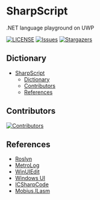 # SharpScript
.NET language playground on UWP

[![LICENSE](https://img.shields.io/github/license/wherewhere/SharpScript.svg?label=License&style=flat-square)](https://github.com/wherewhere/SharpScript/blob/master/LICENSE "LICENSE")
[![Issues](https://img.shields.io/github/issues/wherewhere/SharpScript.svg?label=Issues&style=flat-square)](https://github.com/wherewhere/SharpScript/issues "Issues")
[![Stargazers](https://img.shields.io/github/stars/wherewhere/SharpScript.svg?label=Stars&style=flat-square)](https://github.com/wherewhere/SharpScript/stargazers "Stargazers")

## Dictionary
- [SharpScript](#sharpscript)
  - [Dictionary](#dictionary)
  - [Contributors](#contributors)
  - [References](#references)

## Contributors
[![Contributors](https://contrib.rocks/image?repo=wherewhere/SharpScript)](https://github.com/wherewhere/SharpScript/graphs/contributors "Contributors")

## References
- [Roslyn](https://github.com/dotnet/roslyn "Roslyn")
- [MetroLog](https://github.com/roubachof/MetroLog "MetroLog")
- [WinUIEdit](https://github.com/BreeceW/WinUIEdit "WinUIEdit")
- [Windows UI](https://github.com/microsoft/microsoft-ui-xaml "Windows UI")
- [ICSharpCode](https://github.com/icsharpcode/ILSpy "ILSpy")
- [Mobius.ILasm](https://github.com/kkokosa/Mobius.ILasm "Mobius.ILasm")